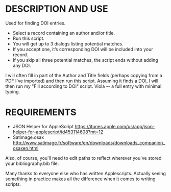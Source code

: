 # DESCRIPTION AND USE #

Used for finding DOI entries.  

* Select a record containing an author and/or title.
* Run this script.
* You will get up to 3 dialogs listing potential matches. 
* If you accept one, it’s corresponding DOI will be included into your record.
* If you skip all three potential matches, the script ends without adding any DOI.

I will often fill in part of the Author and Title fields (perhaps copying from a PDF I've imported) and then run this script. Assuming it finds a DOI, I will then run my "Fill according to DOI" script.  Viola -- a full entry with minimal typing.

# REQUIREMENTS

* JSON Helper for AppleScript <https://itunes.apple.com/us/app/json-helper-for-applescript/id453114608?mt=12>
* Satimage.osax <http://www.satimage.fr/software/en/downloads/downloads_companion_osaxen.html>

Also, of course, you'll need to edit paths to reflect wherever you've stored your bibliography.bib file.

Many thanks to everyone else who has written Applescripts. Actually seeing something in practice makes all the difference when it comes to writing scripts. 
